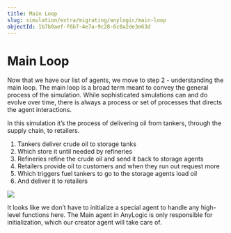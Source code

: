 ```yaml
---
title: Main Loop
slug: simulation/extra/migrating/anylogic/main-loop
objectId: 1b7b0aef-f6b7-4e7a-9c28-6c8a2de3e63d
---
```


# Main Loop

Now that we have our list of agents, we move to step 2 - understanding the main loop. The main loop is a broad term meant to convey the general process of the simulation. While sophisticated simulations can and do evolve over time, there is always a process or set of processes that directs the agent interactions.

In this simulation it’s the process of delivering oil from tankers, through the supply chain, to retailers.

1.  Tankers deliver crude oil to storage tanks
1.  Which store it until needed by refineries
1.  Refineries refine the crude oil and send it back to storage agents
1.  Retailers provide oil to customers and when they run out request more
1.  Which triggers fuel tankers to go to the storage agents load oil
1.  And deliver it to retailers

![](https://cdn-us1.hash.ai/site/docs/anylogic-oil-main-loop.png)

It looks like we don’t have to initialize a special agent to handle any high-level functions here. The Main agent in AnyLogic is only responsible for initialization, which our creator agent will take care of.
